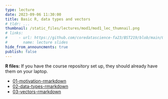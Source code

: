 ```yaml
---
type: lecture
date: 2023-09-06 11:30:00
title: Basic R, data types and vectors
# tldr: ...
thumbnail: /static_files/lectures/mod1/mod1_lec_thumnail.png
# links:
#     - url: https://github.com/coredatascience-fa23/BST219/blob/main/00_course_introduction/Lecture_01.pdf
#       name: lecture slides
hide_from_announcments: true
publish: false
---
```

**R files:**
If you have the course repository set up, they should already have them on your laptop.
- [01-motivation-rmarkdown](https://github.com/coredatascience-fa23/BST219/blob/main/01_R-basics/00-intro-to-rmarkdown.Rmd)
- [02-data-types-rmarkdown](https://github.com/coredatascience-fa23/BST219/blob/main/01_R-basics/02-data-types.Rmd)
- [03-vectors-rmarkdown](https://github.com/coredatascience-fa23/BST219/blob/main/01_R-basics/03-vectors.Rmd)
